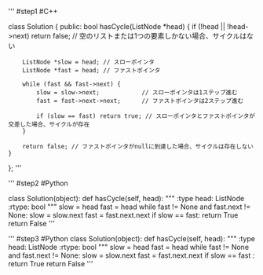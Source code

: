 '''
#step1
#C++

class Solution {
public:
    bool hasCycle(ListNode *head) {
        if (!head || !head->next) return false; // 空のリストまたは1つの要素しかない場合、サイクルはない

        ListNode *slow = head; // スローポインタ
        ListNode *fast = head; // ファストポインタ

        while (fast && fast->next) {
            slow = slow->next;            // スローポインタは1ステップ進む
            fast = fast->next->next;      // ファストポインタは2ステップ進む

            if (slow == fast) return true; // スローポインタとファストポインタが交差した場合、サイクルが存在
        }

        return false; // ファストポインタがnullに到達した場合、サイクルは存在しない
    }
};
'''

'''
#step2
#Python

class Solution(object):
    def hasCycle(self, head):
        """
        :type head: ListNode
        :rtype: bool
        """
        slow = head
        fast = head
        while fast != None and fast.next != None:
            slow = slow.next
            fast = fast.next.next
            if slow == fast:
                return True
        return False
'''

'''
#step3
#Python
class Solution(object):
    def hasCycle(self, head):
        """
        :type head: ListNode
        :rtype: bool
        """
        slow = head
        fast = head
        while fast != None and fast.next != None:
            slow = slow.next
            fast = fast.next.next
            if slow == fast :
                return True
        return False
'''

